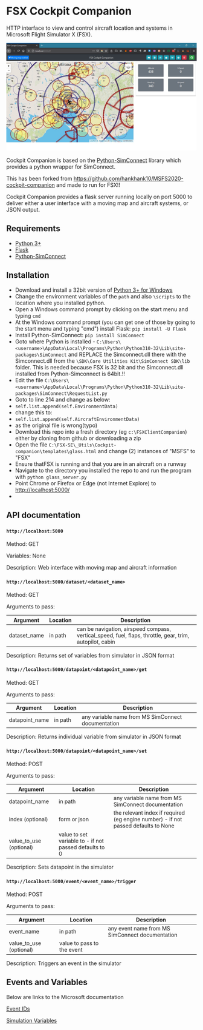 # FSX Cockpit Companion

HTTP interface to view and control aircraft location and systems in Microsoft Flight Simulator X (FSX).

![Map](https://github.com/bernbout/FSX-cockpit-companion/blob/master/CockpitCompanion.jpg)


Cockpit Companion is based on the [Python-SimConnect](https://github.com/odwdinc/Python-SimConnect) library which provides a python wrapper for SimConnect.

This has been forked from https://github.com/hankhank10/MSFS2020-cockpit-companion and made to run for FSX!!

Cockpit Companion provides a flask server running locally on port 5000 to deliver either a user interface with a moving map and aircraft systems, or JSON output.

## Requirements

- [Python 3+](https://www.python.org/downloads/windows/)
- [Flask](https://github.com/pallets/flask)
- [Python-SimConnect](https://github.com/odwdinc/Python-SimConnect)

## Installation

- Download and install a 32bit version of [Python 3+ for Windows](https://www.python.org/downloads/windows/)
- Change the environment variables of the `path` and also `\scripts` to the location where you installed python.
- Open a Windows command prompt by clicking on the start menu and typing `cmd`
- At the Windows command prompt (you can get one of those by going to the start menu and typing "cmd") install Flask: `pip install -U Flask`
- Install Python-SimConnect: `pip install SimConnect`
- Goto where Python is installed - `C:\Users\<username>\AppData\Local\Programs\Python\Python310-32\Lib\site-packages\SimConnect` and REPLACE the Simconnect.dll there with the   Simconnect.dll from the `\SDK\Core Utilities Kit\SimConnect SDK\lib` folder. This is needed because FSX is 32 bit and the Simconnect.dll installed from Python-Simconnect is   64bit.!!
- Edit the file `C:\Users\<username>\AppData\Local\Programs\Python\Python310-32\Lib\site-packages\SimConnect\RequestList.py`
- Goto to line 214 and change as below:
- `self.list.append(self.EnvironmentData)`
-    change this to:
- `self.list.append(self.AircraftEnvironmentData)`
- as the original file is wrong(typo)
- Download this repo into a fresh directory (eg `c:\FSXClientCompanion`) either by cloning from github or downloading a zip
- Open the file `C:\FSX-SE\_Utils\Cockpit-companion\templates\glass.html` and change (2) instances of "MSFS" to "FSX"
- Ensure thatFSX is running and that you are in an aircraft on a runway
- Navigate to the directory you installed the repo to and run the program with `python glass_server.py`
- Point Chrome or Firefox or Edge (not Internet Explore) to [http://localhost:5000/](http://localhost:5000/)
- 

## API documentation

#### `http://localhost:5000`
Method: GET

Variables: None

Description: Web interface with moving map and aircraft information

#### `http://localhost:5000/dataset/<dataset_name>`
Method: GET

Arguments to pass:

|Argument|Location|Description|
|---|---|---|
|dataset_name|in path|can be navigation, airspeed compass, vertical_speed, fuel, flaps, throttle, gear, trim, autopilot, cabin|

Description: Returns set of variables from simulator in JSON format


#### `http://localhost:5000/datapoint/<datapoint_name>/get`
Method: GET

Arguments to pass:

|Argument|Location|Description|
|---|---|---|
|datapoint_name|in path|any variable name from MS SimConnect documentation|

Description: Returns individual variable from simulator in JSON format


#### `http://localhost:5000/datapoint/<datapoint_name>/set`
Method: POST

Arguments to pass:

|Argument|Location|Description|
|---|---|---|
|datapoint_name|in path|any variable name from MS SimConnect documentation|
|index (optional)|form or json|the relevant index if required (eg engine number) - if not passed defaults to None|
|value_to_use (optional)|value to set variable to - if not passed defaults to 0|

Description: Sets datapoint in the simulator


#### `http://localhost:5000/event/<event_name>/trigger`
Method: POST

Arguments to pass:

|Argument|Location|Description|
|---|---|---|
|event_name|in path|any event name from MS SimConnect documentation|
|value_to_use (optional)|value to pass to the event|

Description: Triggers an event in the simulator

## Events and Variables

Below are links to the Microsoft documentation 

[Event IDs](https://docs.microsoft.com/en-us/previous-versions/microsoft-esp/cc526980(v=msdn.10))

[Simulation Variables](https://docs.microsoft.com/en-us/previous-versions/microsoft-esp/cc526981(v=msdn.10))
